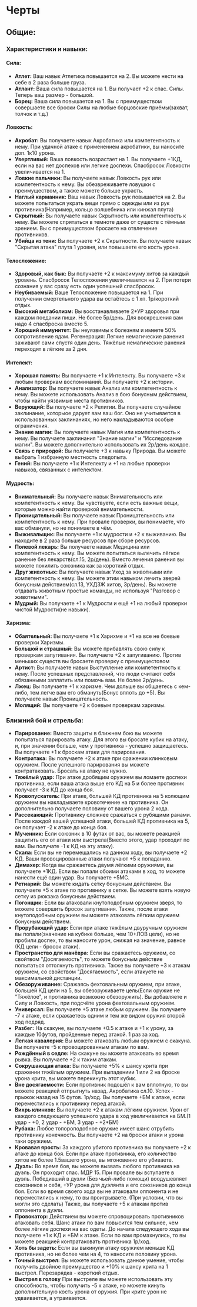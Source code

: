 # Черты

## Общие:

### Характеристики и навыки:

#### Сила:
- **Атлет:** Ваш навык Атлетика повышается на 2. Вы можете нести на себе в 2 раза больше груза.
- **Атлант:** Ваша сила повышается на 1. Вы получает +2 к спас. Силы. Теперь ваш размер - большой.
- **Борец:** Ваша сила повышается на 1. Вы с преимуществом совершаете все броски Силы на любые борцовские приёмы(захват, толчок и т.д.)

#### Ловкость:
- **Акробат:** Вы получаете навык Акробатика или компетентность к нему. При удачной атаке с применением акробатики, вы наносите доп. 1к10 урона.
- **Увертливый:** Ваша ловкость возрастает на 1. Вы получаете +1КД, если на вас нет доспехов или легкие доспехи. Спасбросок Ловкости увеличивается на 1.
- **Ловкие пальчики:** Вы получаете навык Ловкость рук или компетентность к нему. Вы обезвреживаете ловушки с преимуществом, а также можете больше украсть.
- **Наглый карманник:** Ваш навык Ловкость рук повышается на 2. Вы можете попытаться украть вещи прямо с одежды или из рук противника(Например, кольцо волшебника или кинжал плута)
- **Скрытный:** Вы получаете навык Скрытность или компетентность к нему. Вы можете спрятаться в темноте даже от существ с тёмным зрением. Вы с преимуществом бросаете на отвлечение противников.
- **Убийца из тени:** Вы получаете +2 к Скрытности. Вы получаете навык "Скрытая атака" плута 1 уровня, или повышаете его кость урона.

#### Телосложение:
- **Здоровый, как бык:** Вы получаете +2 к максимуму хитов за каждый уровень. Спасбросок Телосложения увеличивается на 2. При потери сознания у вас сразу есть один успешный спасбросок.
- **Неубиваемый:** Ваше Телосложение повышается на 1. При получении смертельного удара вы остаётесь с 1 хп. 1р/короткий отдых.
- **Высокий метаболизм:** Вы восстанавливаете 2*УР здоровья при каждом поедании пищи. Не более 5р/день. Для воскрешения вам надо 4 спасброска вместо 5.
- **Хороший иммунитет:** Вы неуязвимы к болезням и имеете 50% сопротивление ядам.
Регенерация: Легкие немагические ранения заживают сами спустя один день. Тяжёлые немагические ранения переходят в лёгкие за 2 дня.

#### Интелект:
- **Хорошая память:** Вы получаете +1 к Интелекту. Вы получаете +3 к любым проверкам воспоминаний. Вы получаете +2 к истории.
- **Анализатор:** Вы получаете навык Анализ или компетентность к нему. Вы можете использовать Анализ в бою бонусным действием, чтобы найти уязвимые места противников.
- **Верующий:** Вы получаете +2 к Религии. Вы получаете случайное заклинание, которыое дарует вам ваш бог. Оно не учитывается в использованных заклинаниях, но него накладываются особые ограничения.
- **Знание магии:** Вы получаете навык Магия или компетентность к нему. Вы получаете заклинания "Знание магии" и "Исследование магии". Вы можете дополнительно использовать их 2р/день каждое.
- **Связь с природой:** Вы получаете +3 к навыку Природа. Вы можете выбрать 1 избранную местность следопыта.
- **Гений:** Вы получаете +1 к Интелекту и +1 на любые проверки навыков, связанных с интелектом.

#### Мудрость:
- **Внимательный:** Вы получаете навык Внимательность или компетентность к нему. Вы чувствуете, если есть важные вещи, которые можно найти проверкой внимательности.
- **Проницательный:** Вы получаете навык Проницательность или компетентность к нему. При провале проверки, вы понимаете, что вас обманули, но не понимаете в чём.
- **Выживальщик:** Вы получаете +1 к мудрости и +2 к выживанию. Вы находите в 2 раза больше ресурсов при сборе ресурсов. 
- **Полевой лекарь:** Вы получаете навык Медицина или компетентность к нему. Вы можете попытаться вылечить лёгкое ранение без лекарств(сл.15, 2р/день). Вместо лечения ранения вы можете похилить союзника как за короткий отдых.
- **Друг животных:** Вы получаете навык Уход за животными или компетентность к нему. Вы можете этим навыком лечить зверей бонусным действием(сл.13, УХДЗЖ хитов, 3р/день). Вы можете отдавать животным простые команды, не используя "Разговор с животными".
- **Мудрый:** Вы получаете +1 к Мудрости и ещё +1 на любый проверки чистой Мудрости(не навыки).

#### Харизма:
- **Обаятельный:** Вы получаете +1 к Харихме и +1 на все не боевые проверки Харизмы.
- **Большой и страшный:** Вы можете прибавлять свою силу к проверкам запугивания. Вы получаете +2 к запугиванию. Против меньших существ вы бросаете проверку с преимущестовом
- **Артист:** Вы получаете навык Выступление или компетентность к нему. После успешных представлений, что люди считают себя обязанными заплатить или помочь вам. Не более 2р/день.
- **Лжец:** Вы получаете +1 к харизме. Чем дольше вы общаетесь с кем-либо, тем легче вам его обмануть(Бонус вплоть до +5). Вы получаете навык Проницательность.
- **Молящий:** Вы получаете +2 к боевым проверкам харизмы.


### Ближний бой и стрельба:

- **Парирование:** Вместо защиты в ближнем бою вы можете попытаться парировать атаку. Для этого вы бросате кубик на атаку, и, при значении больше, чем у противника - успешно защищаетесь. Вы получаете +1 к броскам атаки для парирования.
- **Контратака:** Вы получаете +2 к атаке при сражении клинковым оружием. После успешного парирования вы можете контратаковать. Бросать на атаку не нужно.
- **Тяжёлый удар:** При атаке дробящим оружием вы ломаете доспехи противника, если ваша атака выше его КД на 5 и более противник получает -3 к КД до конца боя.
- **Кровопускатель:** При атаке, большей КД противника на 5 колющим оружием вы накладываете кровотечение на противника. Он дополнительно получаете половину от вашего урона 2 хода.
- **Рассекающий:** Противнику сложнее сражаться с рубящими ранами. После каждой вашей успешной атаки, большей КД противника на 5, он получает -2 к атаке до конца боя.
- **Мученник:** Если союзник в 10 футах от вас, вы можете реакцией защитить его от атаки или выстрела(Вместо этого, удар проходит по вам. Вы получате -1 к КД на эту атаку).
- **Скала:** Если вы не перемещались на данном ходу, вы получаете +2 КД. Ваши провоцированные атаки получают +5 к попаданию.
- **Димахер:** Когда вы сражаетесь двумя лёгкими оружиями, вы получаете +1КД. Если вы попали обоими атаками в ход, то можете нанести ещё один удар. Вы получаете +5МС.
- **Ретиарий:** Вы можете кидать сетку бонусным действием. Вы получаете +5 к атаке по противнику в сетке. Вы можете взять новую сетку из рюкзака бонусным действием.
- **Погонщик:** Если вы атаковали кнутоподобным оружием зверя, то можете совершить бросок запугивания. Также, после атаки кнутоподобным оружием вы можете атаковать лёгким оружием бонусным действием.
- **Прорубающий удар:** Если при атаке тяжёлым двуручным оружием вы попали(значение на кубике больше, чем 10+ЛОВ цели), но не пробили доспех, то вы наносите урон, снижая на значение, равное (КД цели - бросок атаки).
- **Пространство для манёвра:** Если вы сражаетесь оружием, со свойтвом "Досягаемость", то можете бонусным действие попытаться оттолкнуть противника. Также вы получаете +3 к атакам оружием, со свойством "Досягаемость", если атакуете на максимальной дистанции.
- **Обезоруживание:** Сражаясь фехтовальным оружием, при атаке, большей КД цели на 5, вы обезоруживаете цель(Если оружие не "Тяжёлое", и противника возможно обезоружить). Вы добавляете и Силу и Ловкость, при подсчёте урона фехтовальным оружием.
- **Универсал:** Вы получаете +5 атаке любым оружием. Вы получаете -7 к атаке, если сражаетесь одним и тем же видом оружия второй ход подряд.
- **Разбег:** На скакуне, вы получаете +0.5 к атаке и +1 к урону, за каждые 10футов, пройденные перед атакой. 1 раз за ход.
- **Легкая кавалерия:** Вы можете атаковать любым оружием с скакуна. Вы получаете -5 к провоцированным атакам по вам.
- **Рождённый в седле:** На скакуне вы можете атаковать во время рывка. Вы получаете +2 к таким атакам.
- **Сокрушающая атака:** Вы получаете +5% к шансу крита при сражении тяжёлым оружием. При выпадениии 1 или 2 на броске урона крита, вы можете перекинуть этот кубик.
- **Вне досягаемости:** Если противник подошёл к вам вплотную, то вы можете реакцией отпрыгнуть назад. Акробатика сл.10. Успех - прыжок назад на 15 футов. 1р/ход. Вы получаете +БМ к атаке, если переместились к противнику перед атакой.
- **Вихрь клинков:** Вы получаете +2 к атакам лёгким оружием. Урон от каждого следующего успешного удара в ход увеличивается на БМ.(1 удар - +0, 2 удар - +БМ, 3 удар - +2*БМ)
- **Рубака:** Любое топороподобное оружие имеет шанс отрубить противнику конечность. Вы получаете +2 на броски атаки и урона таки оружием.
- **Кровавая ярость:** За каждого убитого противника вы получаете +2 к атаке до конца боя. Если при атаке противника, его количество хитов не более 1.5вашего урона, вы мгоновенно его убиваете.
- **Дуэль:** Во время боя, вы можете вызвать любого противника на дуэль. Он проходит спас. МДР 15. При провале вы вступаете в дуэль. Победивший в дуэли (Без чьей-либо помощи) воодушевляет союзников и себя, +УР урона для дуэлянта и его союзников до конца боя. Если во время своего хода вы не атаковали оппонента и не переместились к нему, то вы проигрываете. (При условии, что вы могли это сделать) Также, вы получаете +5 к атакам против оппонента в дуэли.
- **Провокатор:** Действием вы можете спровоцировать противников атаковать себя. Шанс атаки по вам повысится тем сильнее, чем более лёгкие доспехи на вас одеты. До начала следующего хода вы получаете +1 к КД и +БМ к атаке. Если по вам промахнулись, то вы можете реакцией контратаковать противника 1р/ход.
- **Хоть бы задеть:** Если вы выкинули атаку оружием меньше КД противника, но не более чем на 4, то наносите половину урона.
- **Точный выстрел:** Вы можете использовать данное умение, чтобы получить двойное преимущество и +10% к шансу крита на 1 выстрел. Перезарядка - короткий отдых.
- **Выстрел в голову** При выстреле вы можете использовать эту способность, чтобы получить -5 к атаке, но можете кинуть дополнительную кость урона от оружия. При крите урон не удваивается, а утраивается.